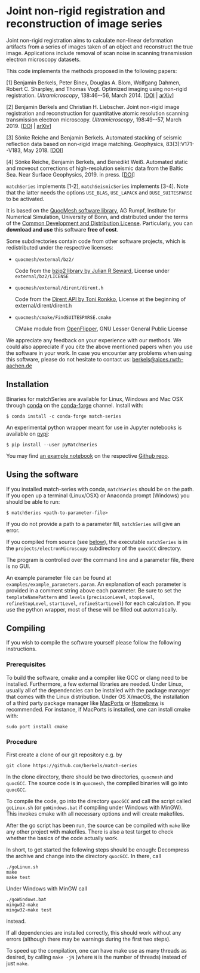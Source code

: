 # Joint non-rigid registration and reconstruction of image series

Joint non-rigid registration aims to calculate non-linear deformation artifacts from a series of images taken of an object and reconstruct the true image. 
Applications include removal of scan noise in scanning transmission electron microscopy datasets.

This code implements the methods proposed in the following papers:

[1] Benjamin Berkels, Peter Binev, Douglas A. Blom, Wolfgang Dahmen, Robert C. Sharpley, and Thomas Vogt. Optimized imaging using non-rigid registration. *Ultramicroscopy*, 138:46--56, March 2014. [[DOI](https://dx.doi.org/10.1016/j.ultramic.2013.11.007) | [arXiv](https://arxiv.org/abs/1403.6774)]

[2] Benjamin Berkels and Christian H. Liebscher. Joint non-rigid image registration and reconstruction for quantitative atomic resolution scanning transmission electron microscopy. *Ultramicroscopy*, 198:49--57, March 2019. [[DOI](https://dx.doi.org/10.1016/j.ultramic.2018.12.016) | [arXiv](https://arxiv.org/abs/1901.01709)]

[3] Sönke Reiche and Benjamin Berkels. Automated stacking of seismic reflection data based on non-rigid image matching. Geophysics, 83(3):V171--V183, May 2018. [[DOI](http://dx.doi.org/10.1190/geo2017-0189.1)]

[4] Sönke Reiche, Benjamin Berkels, and Benedikt Weiß. Automated static and moveout corrections of high-resolution seismic data from the Baltic Sea. Near Surface Geophysics, 2019. in press. [[DOI](http://dx.doi.org/10.1002/nsg.12068)]

`matchSeries` implements [1-2], `matchSeismicSeries` implements [3-4]. Note that the latter needs the options `USE_BLAS`, `USE_LAPACK` and `DUSE_SUITESPARSE` to be activated.

It is based on the [QuocMesh software library](https://archive.ins.uni-bonn.de/numod.ins.uni-bonn.de/software/quocmesh/index.html), AG Rumpf, Institute for Numerical Simulation, University of Bonn, and distributed under the terms of the [Common Development and Distribution License](LICENSE.txt). Particularly, you can **download and use** this software **free of cost**.

Some subdirectories contain code from other software projects, which is redistributed under the respective licenses:

* `quocmesh/external/bz2/`

  Code from the [bzip2 library by Julian R Seward](http://www.bzip.org/), License under `external/bz2/LICENSE`

* `quocmesh/external/dirent/dirent.h`

  Code from the [Dirent API by Toni Ronkko](https://github.com/tronkko/dirent), License at the beginning of external/dirent/dirent.h

* `quocmesh/cmake/FindSUITESPARSE.cmake`

  CMake module from [OpenFlipper](https://www.openflipper.org/), GNU Lesser General Public License

We appreciate any feedback on your experience with our methods. We could also appreciate if you cite the above mentioned papers when you use the software in your work. In case you encounter any problems when using this software, please do not hesitate to contact us: <berkels@aices.rwth-aachen.de>

## Installation
Binaries for matchSeries are available for Linux, Windows and Mac OSX through [conda](https://docs.conda.io/en/latest/) on the [conda-forge](https://anaconda.org/conda-forge/match-series) channel. Install with:

```
$ conda install -c conda-forge match-series
```
An experimental python wrapper meant for use in Jupyter notebooks is available on [pypi](https://pypi.org/project/pyMatchSeries/):
```
$ pip install --user pyMatchSeries
```
You may find [an example notebook](https://github.com/din14970/pyMatchSeries/blob/master/examples/example.ipynb) on the respective [Github repo](https://github.com/din14970/pyMatchSeries).

## Using the software

If you installed match-series with conda, `matchSeries` should be on the path. If you open up a terminal (Linux/OSX) or Anaconda prompt (Windows) you should be able to run:

    $ matchSeries <path-to-parameter-file>

If you do not provide a path to a parameter fill, `matchSeries` will give an error.

If you compiled from source (see [below](#compiling)), the executable `matchSeries` is in the `projects/electronMicroscopy` subdirectory of the `quocGCC` directory.

The program is controlled over the command line and a parameter file, there is no GUI.

An example parameter file can be found at `examples/example_parameters.param`. An explanation of each parameter is provided in a comment string above each parameter. Be sure to set the `templateNamePattern` and `levels` (`precisionLevel`, `stopLevel`, `refineStopLevel`, `startLevel`, `refineStartLevel`) for each calculation. If you use the python wrapper, most of these will be filled out automatically.


## <a name="compiling">Compiling</a>

If you wish to compile the software yourself please follow the following instructions.

### Prerequisites
To build the software, cmake and a compiler like GCC or clang need to be installed. Furthermore, a few external libraries are needed. Under Linux, usually all of the dependencies can be installed with the package manager that comes with the Linux distribution. Under OS X/macOS, the installation of a third party package manager like [MacPorts](https://www.macports.org/) or [Homebrew](https://brew.sh/) is recommended. For instance, if MacPorts is installed, one can install cmake with:

    sudo port install cmake

### Procedure

First create a clone of our git repository e.g. by

    git clone https://github.com/berkels/match-series

In the clone directory, there should be two directories, `quocmesh` and `quocGCC`. The source code is in `quocmesh`, the compiled binaries will go into `quocGCC`.

To compile the code, go into the directory `quocGCC` and call the script called `goLinux.sh` (or `goWindows.bat` if compiling under Windows with MinGW). This invokes cmake with all necessary options and will create makefiles.

After the go script has been run, the source can be compiled with `make` like any other project with makefiles. There is also a test target to check whether the basics of the code actually work.

In short, to get started the following steps should be enough: Decompress the archive and change into the directory `quocGCC`. In there, call

    ./goLinux.sh
    make
    make test

Under Windows with MinGW call

    ./goWindows.bat
    mingw32-make
    mingw32-make test

instead.

If all dependencies are installed correctly, this should work without any errors (although there may be warnings during the first two steps).

To speed up the compilation, one can have make use as many threads as desired, by calling `make -jN` (where `N` is the number of threads) instead of just `make`.

